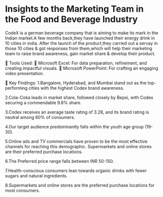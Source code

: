 # Insights to the Marketing Team in the Food and Beverage Industry


CodeX is a german beverage company that is aiming to make its mark in the Indian market.A few months back,they have launched their energy drink in 10 cities in india.
After the launch of the product,they carried out a servay in those 10 cities & got responses from them,which will help their marketing team to raise brand awareness,
gain market share & develop their product.

🔧 Tools Used:
🔸 Microsoft Excel: For data preparation, refinement, and creating impactful visuals.
🔸 Microsoft PowerPoint: For crafting an engaging video presentation.


🎯 Key Findings:
1.Bangalore, Hyderabad, and Mumbai stand out as the top-performing cities with the highest Codex brand awareness.

2.Cola-Coka leads in market share, followed closely by Bepsi, with Codex securing a commendable 9.8% share.

3.Codex receives an average taste rating of 3.28, and its brand rating is neutral among 60% of consumers.

4.Our target audience predominantly falls within the youth age group (19-30).

5.Online ads and TV commercials have proven to be the most effective channels for reaching this demographic. Supermarkets and online stores are their preferred purchase locations.

6.The Preferred price range falls between INR 50-150.

7.Health-conscious consumers lean towards organic drinks with fewer sugars and natural ingredients.

8.Supermarkets and online stores are the preferred purchase locations for most consumers.
